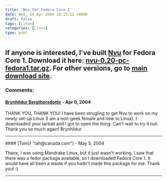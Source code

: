 ```yaml
---
title: 'Nvu for Fedora Core 1'
date: Wed, 14 Apr 2004 20:15:11 +0000
draft: false
tags: [Linux]
categories: [Linux]
type: post
---
```


If anyone is interested, I've built [Nvu](http://www.nvu.com/) for Fedora Core 1. Download it here: [nvu-0.20-pc-fedora1.tar.gz](http://zeusville.homeip.net/nvu-0.20-pc-fedora1.tar.gz). For other versions, go to [main download site](http://www.nvu.com/download.html).
---
### Comments:
#### [Brynhildur Bergthorsdottir]( "brynhildur@simnet.is") - <time datetime="2004-04-25 18:08:33">Apr 0, 2004</time>

THANK YOU, THANK YOU! I have been strugling to get Nvu to work on my newly set-up Linux (I am a non-geek female and new to Linux). I downloaded your tarball and I got to open the thing. Can't wait to try it out. Thank you so much again! Brynhildur
<hr />
#### [Tom]( "tah@canada.com") - <time datetime="2004-05-14 20:23:02">May 5, 2004</time>

Thanx, I was using Mandrake Linux, but it just wasn't working. I saw that there was a fedor package available, so I downloaded Fedora Core 1. It would have all been a waste if you hadn't made this package for me. Thank you! :)
<hr />
